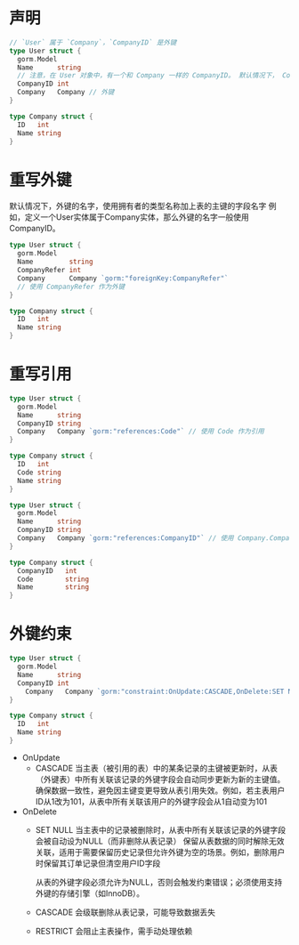 # 声明
```go
// `User` 属于 `Company`，`CompanyID` 是外键
type User struct {
  gorm.Model
  Name      string
  // 注意，在 User 对象中，有一个和 Company 一样的 CompanyID。 默认情况下， CompanyID 被隐含地用来在 User 和 Company 之间创建一个外键关系， 因此必须包含在 User 结构体中才能填充 Company 内部结构体。
  CompanyID int
  Company   Company // 外键
}

type Company struct {
  ID   int
  Name string
}
```

# 重写外键
默认情况下，外键的名字，使用拥有者的类型名称加上表的主键的字段名字
例如，定义一个User实体属于Company实体，那么外键的名字一般使用CompanyID。

```go
type User struct {
  gorm.Model
  Name         string
  CompanyRefer int
  Company      Company `gorm:"foreignKey:CompanyRefer"`
  // 使用 CompanyRefer 作为外键
}

type Company struct {
  ID   int
  Name string
}
```

# 重写引用
```go
type User struct {
  gorm.Model
  Name      string
  CompanyID string
  Company   Company `gorm:"references:Code"` // 使用 Code 作为引用
}

type Company struct {
  ID   int
  Code string
  Name string
}
```

```go
type User struct {
  gorm.Model
  Name      string
  CompanyID string
  Company   Company `gorm:"references:CompanyID"` // 使用 Company.CompanyID 作为引用
}

type Company struct {
  CompanyID   int
  Code        string
  Name        string
}
```

# 外键约束
```go
type User struct {
  gorm.Model
  Name      string
  CompanyID int
    Company   Company `gorm:"constraint:OnUpdate:CASCADE,OnDelete:SET NULL;"`
}

type Company struct {
  ID   int
  Name string
}
```

* OnUpdate
    - CASCADE
        当主表（被引用的表）中的某条记录的主键被更新时，从表（外键表）中所有关联该记录的外键字段会自动同步更新为新的主键值。
        确保数据一致性，避免因主键变更导致从表引用失效。例如，若主表用户ID从1改为101，从表中所有关联该用户的外键字段会从1自动变为101
* OnDelete
    - SET NULL
        当主表中的记录被删除时，从表中所有关联该记录的外键字段会被自动设为NULL（而非删除从表记录）
        保留从表数据的同时解除无效关联，适用于需要保留历史记录但允许外键为空的场景。例如，删除用户时保留其订单记录但清空用户ID字段

      从表的外键字段必须允许为NULL，否则会触发约束错误；必须使用支持外键的存储引擎（如InnoDB）。
    - CASCADE 会级联删除从表记录，可能导致数据丢失
    - RESTRICT 会阻止主表操作，需手动处理依赖
